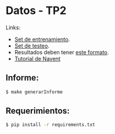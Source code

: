 # Datos - TP2

Links:
- [Set de entrenamiento](https://metadata.fundacionsadosky.org.ar/media/navent/train.csv). 
- [Set de testeo](https://metadata.fundacionsadosky.org.ar/media/navent/test.csv). 
- Resultados deben tener [este formato](https://metadata.fundacionsadosky.org.ar/media/navent/ejemploRespuesta.csv).
- [Tutorial de Navent](https://metadata.fundacionsadosky.org.ar/media/navent/metaDataNavent.ipynb)

## Informe:
```bash
$ make generarInforme
```

## Requerimientos:
```bash
$ pip install -r requirements.txt
```
